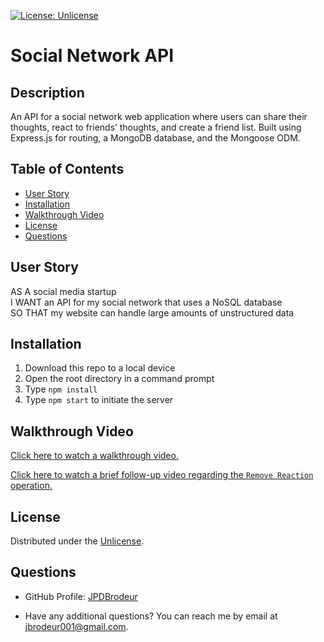 [![License: Unlicense](https://img.shields.io/badge/License-Unlicense-brightgreen)](https://choosealicense.com/licenses/unlicense/)

# Social Network API

## Description

An API for a social network web application where users can share their thoughts, react to friends’ thoughts, and create a friend list. Built using Express.js for routing, a MongoDB database, and the Mongoose ODM. 

## Table of Contents

* [User Story](#user-story)
* [Installation](#installation)
* [Walkthrough Video](#walkthrough-video)
* [License](#license)
* [Questions](#questions)


## User Story

AS A social media startup  
I WANT an API for my social network that uses a NoSQL database  
SO THAT my website can handle large amounts of unstructured data  


## Installation

1. Download this repo to a local device
2. Open the root directory in a command prompt
3. Type `npm install`
4. Type `npm start` to initiate the server


## Walkthrough Video

[Click here to watch a walkthrough video.](https://watch.screencastify.com/v/5uPNPzkKuCjE31NfQpZg)

[Click here to watch a brief follow-up video regarding the `Remove Reaction` operation.](https://watch.screencastify.com/v/OagaQKyj4q9B0WwKGX81)


## License

Distributed under the [Unlicense](https://choosealicense.com/licenses/unlicense/).


## Questions

* GitHub Profile: [JPDBrodeur](https://github.com/JPDBrodeur)

* Have any additional questions? You can reach me by email at [jbrodeur001@gmail.com](mailto:jbrodeur001@gmail.com).